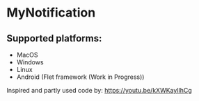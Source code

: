 # MyNotification
## Supported platforms:
- MacOS
- Windows
- Linux
- Android (Flet framework (Work in Progress))

Inspired and partly used code by: https://youtu.be/kXWKaylIhCg